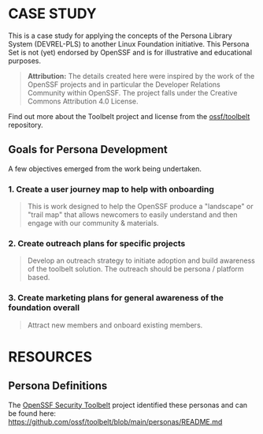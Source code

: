 
# CASE STUDY

This is a case study for applying the concepts of the Persona Library System (DEVREL-PLS) to another Linux Foundation initiative. This Persona Set is not (yet) endorsed by OpenSSF and is for illustrative and educational purposes.

> **Attribution:** The details created here were inspired by the work of the OpenSSF projects and in particular the Developer Relations Community within OpenSSF. The project falls under the Creative Commons Attribution 4.0 License.

Find out more about the Toolbelt project and license from the [ossf/toolbelt](https://github.com/ossf/toolbelt) repository.

## Goals for Persona Development

A few objectives emerged from the work being undertaken.

### 1. Create a user journey map to help with onboarding

> This is work designed to help the OpenSSF produce a "landscape" or "trail map" that allows newcomers to easily understand and then engage with our community & materials.

### 2. Create outreach plans for specific projects

> Develop an outreach strategy to initiate adoption and build awareness of the toolbelt solution. The outreach should be persona / platform based.

### 3. Create marketing plans for general awareness of the foundation overall

> Attract new members and onboard existing members.

# RESOURCES

## Persona Definitions

The [OpenSSF Security Toolbelt](https://github.com/ossf/toolbelt) project identified these personas and can be found here: https://github.com/ossf/toolbelt/blob/main/personas/README.md



